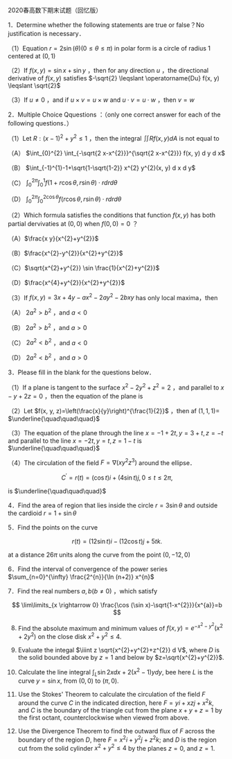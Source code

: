2020春高数下期末试题（回忆版）

1．Determine whether the following statements are true or false？No justification is necessary．

（1）Equation $r=2 \sin (\theta)(0 \leqslant \theta \leqslant \pi)$ in polar form is a circle of radius 1 centered at $(0,1)$

（2）If $f(x, y)=\sin x+\sin y$ ，then for any direction $u$ ，the directional derivative of $f(x, y)$ satisfies $-\sqrt{2} \leqslant \operatorname{Du} f(x, y) \leqslant \sqrt{2}$

（3）If $u \neq 0$ ，and if $u \times v=u \times w$ and $u \cdot v=u \cdot w$ ，then $v=w$

2．Multiple Choice Qquestions ：（only one correct answer for each of the following questions．）

（1）Let $R:(x-1)^{2}+y^{2} \leqslant 1$ ，then the integral $\iint R f(x, y) d A$ is not equal to

（A） $\int_{0}^{2} \int_{-\sqrt{2 x-x^{2}}}^{\sqrt{2 x-x^{2}}} f(x, y) d y d x$

（B） $\int_{-1}^{1}-1+\sqrt{1-\sqrt{1-2}} x^{2} y^{2}(x, y) d x d y$

（C） $\int_{0}^{2 \pi} \int_{0}^{1} f(1+r \cos \theta, r \sin \theta) \cdot r d r d \theta$

（D） $\int_{0}^{2 \pi} \int_{0}^{2 \cos \theta} f(r \cos \theta, r \sin \theta) \cdot r d r d \theta$

（2）Which formula satisfies the conditions that function $f(x, y)$ has both partial dervivaties at $(0,0)$ when $f(0,0)=0$ ？

（A）$\frac{x y}{x^{2}+y^{2}}$

（B）$\frac{x^{2}-y^{2}}{x^{2}+y^{2}}$

（C）$\sqrt{x^{2}+y^{2}} \sin \frac{1}{x^{2}+y^{2}}$

（D）$\frac{x^{4}+y^{2}}{x^{2}+y^{2}}$

（3）If $f(x, y)=3 x+4 y-a x^{2}-2 a y^{2}-2 b x y$ has only local maxima，then

（A） $2 a^{2}>b^{2}$ ，and $a<0$

（B） $2 a^{2}>b^{2}$ ，and $a>0$

（C） $2 a^{2}<b^{2}$ ，and $a<0$

（D） $2 a^{2}<b^{2}$ ，and $a>0$

3．Please fill in the blank for the questions below．

（1）If a plane is tangent to the surface $x^{2}-2 y^{2}+z^{2}=2$ ，and parallel to $x-y+2 z=0$ ，then the equation of the plane is

（2）Let $f(x, y, z)=\left(\frac{x}{y}\right)^{\frac{1}{2}}$ ，then af $(1,1,1)=$ $\underline{\quad\quad\quad}$

（3）The equation of the plane through the line $x=-1+2 t, y=3+t, z=-t$ and parallel to the line $x=-2 t, y=t, z=1-t$ is $\underline{\quad\quad\quad}$

（4）The circulation of the field $F=\nabla\left(x y^{2} z^{3}\right)$ around the ellipse．

$$
C^{\prime}=r(t)=(\cos t) i+(4 \sin t) j, 0 \leq t \leq 2 \pi \text {, }
$$

is $\underline{\quad\quad\quad}$

4．Find the area of region that lies inside the circle $r=3 \sin \theta$ and outside the cardioid $r=1+\sin \theta$

5．Find the points on the curve

$$
r(t)=(12 \sin t) i-(12 \cos t) j+5 t k .
$$

at a distance $26 \pi$ units along the curve from the point $(0,-12,0)$

6．Find the interval of convergence of the power series $\sum_{n=0}^{\infty} \frac{2^{n}}{\ln (n+2)} x^{n}$

7．Find the real numbers $a, b(b \neq 0)$ ，which satisfy

$$
\lim\limits_{x \rightarrow 0} \frac{\cos (\sin x)-\sqrt{1-x^{2}}}{x^{a}}=b
$$

8. Find the absolute maximum and minimum values of $f(x, y)=e^{-x^{2}-y^{2}}\left(x^{2}+2 y^{2}\right)$ on the close disk $x^{2}+y^{2} \leqslant 4$.

9. Evaluate the integal $\iiint z \sqrt{x^{2}+y^{2}+z^{2}} d V$, where $D$ is the solid bounded above by $z=1$ and below by $z=\sqrt{x^{2}+y^{2}}$.

10. Calculate the line integral $\int_{L} \sin 2 x d x+2\left(x^{2}-1\right) y d y$, bee here $L$ is the curve $y=\sin x$, from $(0,0)$ to $(\pi, 0)$.

11. Use the Stokes' Theorem to calculate the circulation of the field $F$ around the curve $C$ in the indicated direction, here $F=y i+x z j+x^{2} k$, and $C$ is the boundary of the triangle cut from the plane $x+y+z=1$ by the first octant, counterclockwise when viewed from above.

12. Use the Divergence Theorem to find the outward flux of $F$ across the boundary of the region $D$, here $F=x^{2} i+y^{2} j+z^{2} k$; and $D$ is the region cut from the solid cylinder $x^{2}+y^{2} \leq 4$ by the planes $z=0$, and $z=1$.

